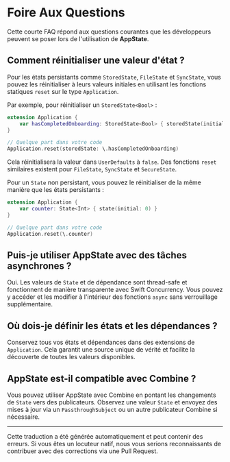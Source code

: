 # Foire Aux Questions

Cette courte FAQ répond aux questions courantes que les développeurs peuvent se poser lors de l'utilisation de **AppState**.

## Comment réinitialiser une valeur d'état ?

Pour les états persistants comme `StoredState`, `FileState` et `SyncState`, vous pouvez les réinitialiser à leurs valeurs initiales en utilisant les fonctions statiques `reset` sur le type `Application`.

Par exemple, pour réinitialiser un `StoredState<Bool>` :
```swift
extension Application {
    var hasCompletedOnboarding: StoredState<Bool> { storedState(initial: false, id: "onboarding_complete") }
}

// Quelque part dans votre code
Application.reset(storedState: \.hasCompletedOnboarding)
```
Cela réinitialisera la valeur dans `UserDefaults` à `false`. Des fonctions `reset` similaires existent pour `FileState`, `SyncState` et `SecureState`.

Pour un `State` non persistant, vous pouvez le réinitialiser de la même manière que les états persistants :
```swift
extension Application {
    var counter: State<Int> { state(initial: 0) }
}

// Quelque part dans votre code
Application.reset(\.counter)
```

## Puis-je utiliser AppState avec des tâches asynchrones ?

Oui. Les valeurs de `State` et de dépendance sont thread-safe et fonctionnent de manière transparente avec Swift Concurrency. Vous pouvez y accéder et les modifier à l'intérieur des fonctions `async` sans verrouillage supplémentaire.

## Où dois-je définir les états et les dépendances ?

Conservez tous vos états et dépendances dans des extensions de `Application`. Cela garantit une source unique de vérité et facilite la découverte de toutes les valeurs disponibles.

## AppState est-il compatible avec Combine ?

Vous pouvez utiliser AppState avec Combine en pontant les changements de `State` vers des publicateurs. Observez une valeur `State` et envoyez des mises à jour via un `PassthroughSubject` ou un autre publicateur Combine si nécessaire.

---
Cette traduction a été générée automatiquement et peut contenir des erreurs. Si vous êtes un locuteur natif, nous vous serions reconnaissants de contribuer avec des corrections via une Pull Request.
